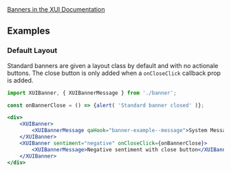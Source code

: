 <div class="xui-margin-vertical">
	<a href="../section-building-blocks-alerts-banner.html" isDocLink>Banners in the XUI Documentation</a>
</div>

## Examples

### Default Layout

Standard banners are given a layout class by default and with no actionale buttons. The close button is only added when a `onCloseClick` callback prop is added.

```jsx harmony
import XUIBanner, { XUIBannerMessage } from './banner';

const onBannerClose = () => {alert( 'Standard banner closed' )};

<div>
	<XUIBanner>
		<XUIBannerMessage qaHook="banner-example--message">System Message</XUIBannerMessage>
	</XUIBanner>
	<XUIBanner sentiment="negative" onCloseClick={onBannerClose}>
		<XUIBannerMessage>Negative sentiment with close button</XUIBannerMessage>
	</XUIBanner>
</div>
```
